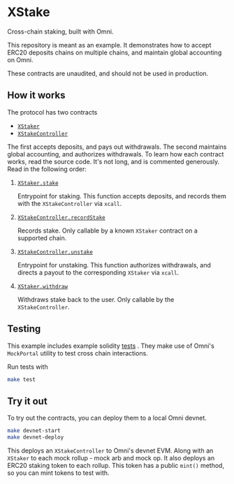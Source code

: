 # XStake

Cross-chain staking, built with Omni.

This repository is meant as an example. It demonstrates how to accept ERC20 deposits
chains on multiple chains, and maintain global accounting on Omni.

These contracts are unaudited, and should not be used in production.

## How it works

The protocol has two contracts

- [`XStaker`](./src/XStaker.sol)
- [`XStakeController`](./src/XStakeController.sol)


The first accepts deposits, and pays out withdrawals. The second maintains global accounting, and authorizes withdrawals. To learn how each contract works, read the source code. It's not long, and is commented generously. Read in the following order:


1. [`XStaker.stake`](./src/XStaker.sol#L65)

    Entrypoint for staking. This function accepts deposits, and records them with the `XStakeController` via `xcall`.


2. [`XStakeController.recordStake`](./src/XStakeController.sol#L38)

    Records stake. Only callable by a known `XStaker` contract on a supported chain.

3. [`XStakeController.unstake`](./src/XStakeController.sol#L54)

    Entrypoint for unstaking. This function authorizes withdrawals, and directs a payout to the corresponding `XStaker` via `xcall`.

4. [`XStaker.withdraw`](./src/XStaker.sol#L103)

    Withdraws stake back to the user. Only callable by the `XStakeController`.

## Testing

This example includes example solidity [tests](./test) . They make use of Omni's `MockPortal` utility to test cross chain interactions.

Run tests with

```bash
make test
```


## Try it out

To try out the contracts, you can deploy them to a local Omni devnet.

```bash
make devnet-start
make devnet-deploy
```

This deploys an `XStakeController` to Omni's devnet EVM. Along with an
`XStaker` to each mock rollup - mock arb and mock op. It also deploys an ERC20
staking token to each rollup. This token has a public `mint()` method, so you
can mint tokens to test with.
